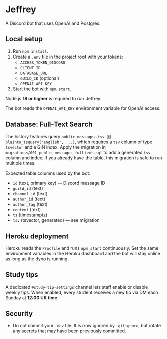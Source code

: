 # Jeffrey

A Discord bot that uses OpenAI and Postgres.

## Local setup

1. Run `npm install`.
2. Create a `.env` file in the project root with your tokens:
   - `ACCESS_TOKEN_DISCORD`
   - `CLIENT_ID`
   - `DATABASE_URL`
   - `GUILD_ID` (optional)
   - `OPENAI_API_KEY`
3. Start the bot with `npm start`.

Node.js **18 or higher** is required to run Jeffrey.

The bot reads the `OPENAI_API_KEY` environment variable for OpenAI access.

## Database: Full‑Text Search

The history features query `public_messages.tsv @@ plainto_tsquery('english', ...)`, which requires a `tsv` column of type `tsvector` and a GIN index. Apply the migration in `migrations/001_public_messages_fulltext.sql` to add a generated `tsv` column and index. If you already have the table, this migration is safe to run multiple times.

Expected table columns used by the bot:
- `id` (text, primary key) — Discord message ID
- `guild_id` (text)
- `channel_id` (text)
- `author_id` (text)
- `author_tag` (text)
- `content` (text)
- `ts` (timestamptz)
- `tsv` (tsvector, generated) — see migration

## Heroku deployment

Heroku reads the `Procfile` and runs `npm start` continuously. Set the same environment variables in the Heroku dashboard and the bot will stay online as long as the dyno is running.

## Study tips

A dedicated `#study-tip-settings` channel lets staff enable or disable weekly tips.
When enabled, every student receives a new tip via DM each Sunday at **12:00 UK time**.

## Security

- Do not commit your `.env` file. It is now ignored by `.gitignore`, but rotate any secrets that may have been previously committed.
